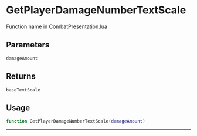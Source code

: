 # GetPlayerDamageNumberTextScale
Function name in CombatPresentation.lua
## Parameters
`damageAmount`
## Returns
`baseTextScale`
## Usage
```lua
function GetPlayerDamageNumberTextScale(damageAmount)
```
---
